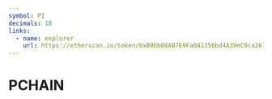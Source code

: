 ```yaml
---
symbol: PI
decimals: 18
links:
  - name: explorer
    url: https://etherscan.io/token/0xB9bb08AB7E9Fa0A1356bd4A39eC0ca267E03b0b3
---
```


# PCHAIN
